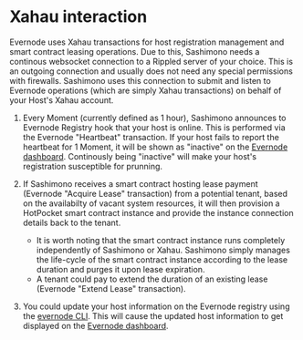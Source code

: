 # Xahau interaction

Evernode uses Xahau transactions for host registration management and smart contract leasing operations. Due to this, Sashimono needs a continous websocket connection to a Rippled server of your choice. This is an outgoing connection and usually does not need any special permissions with firewalls. Sashimono uses this connection to submit and listen to Evernode operations (which are simply Xahau transactions) on behalf of your Host's Xahau account.

1. Every Moment (currently defined as 1 hour), Sashimono announces to Evernode Registry hook that your host is online. This is performed via the Evernode "Heartbeat" transaction. If your host fails to report the heartbeat for 1 Moment, it will be shown as "inactive" on the [Evernode dashboard](https://dashboard.evernode.org). Continously being "inactive" will make your host's registration susceptible for prunning.

2. If Sashimono receives a smart contract hosting lease payment (Evernode "Acquire Lease" transaction) from a potential tenant, based on the availabilty of vacant system resources, it will then provision a HotPocket smart contract instance and provide the instance connection details back to the tenant.
   - It is worth noting that the smart contract instance runs completely independently of Sashimono or Xahau. Sashimono simply manages the life-cycle of the smart contract instance according to the lease duration and purges it upon lease expiration.
   - A tenant could pay to extend the duration of an existing lease (Evernode "Extend Lease" transaction).

3. You could update your host information on the Evernode registry using the [evernode CLI](../../hosts/evernode-cli). This will cause the updated host information to get displayed on the [Evernode dashboard](https://dashboard.evernode.org).